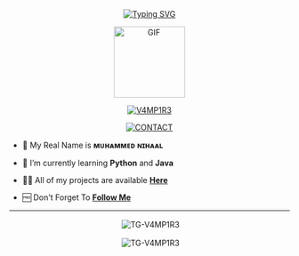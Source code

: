 
## <!-- Typing SVG -->
<p align="center">
    <a href="https://git.io/J0hKr">
        <img
        src="https://readme-typing-svg.herokuapp.com?size=30&width=800&lines=ᴡᴇʟᴄᴏᴍᴇ+ᴛᴏ+ʙʟᴀᴄᴋ ᴅᴇᴠɪʟʙᴏʏ+ᴘʀᴏғɪʟᴇ."
            alt="Typing SVG"
        />
    </a>
</p>

<div align="center">
  <p align="center">
<img src="https://media.giphy.com/media/UO3ciqKzpEysXdRuzM/giphy.gif" alt="GIF" width="128" height="128"/>
</p>
 <p align="center">
<a href="#"><img title="V4MP1R3" src="https://img.shields.io/badge/V4MP1R3-red?colorA=%23ff0000&colorB=%23017e40&style=for-the-badge"></a>
</p>
  <p align="center">
<a href="https://t.me/KP51107"><img title="CONTACT" src="https://img.shields.io/badge/TELEGRAM-CONTACT-/?color=blue&style=for-the-badge&logo=Telegram"></a>
</p>
</div>



- 🧑 My Real Name is **ᴍᴜʜᴀᴍᴍᴇᴅ ɴɪʜᴀᴀʟ**

- 📖 I’m currently learning **Python** and **Java**

- 👨‍💻 All of my projects are available
                   **[Here](https://github.com/BLACK-DEVILBOY?tab=repositories)**

- 🆓 Don't Forget To **[Follow Me](https://github.com/BLACK-DEVILBOY)**


----
<div align="center">
<p>&nbsp;<img align="center" src="https://github-readme-stats.vercel.app/api?username=TG-V4MP1R3&show_icons=true&theme=nightowl" alt="TG-V4MP1R3" /></p>

<p>&nbsp;<img align="center" src="https://github-readme-stats.vercel.app/api/top-langs/?username=TG-V4MP1R3&theme=algolia&layout=compact&langs_count=10&hide_border=true&show_icons=true" alt="TG-V4MP1R3"/></p></a><br> 

